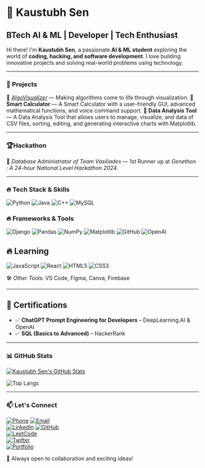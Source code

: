 # 🚀 Kaustubh Sen  

## BTech AI & ML | Developer | Tech Enthusiast  

Hi there! I'm **Kaustubh Sen**, a passionate **AI & ML student** exploring the world of **coding, hacking, and software development**. 
I love building innovative projects and solving real-world problems using technology.  

---
### 🚀 Projects
 
🔹 *[AlgoVisualizer](https://github.com/team-vasiliades/algovisualizer)* — Making algorithms come to life through visualization. 
🔹 **Smart Calculator** — A Smart Calculator with a user-friendly GUI, advanced mathematical functions, and voice command support.
🔹 **Data Analysis Tool** — A Data Analysis Tool that allows users to manage, visualize, and data of CSV files, sorting, editing, and generating interactive charts with Matplotlib.

---

### 🏆Hackathon 
👑 *Database Administrator of Team Vasiliades* — 1st Runner up at *Genethon : A 24-hour National Level Hackathon 2024*.   

---

### 🔥 Tech Stack & Skills

![Python](https://img.shields.io/badge/-Python-3776AB?style=flat&logo=python&logoColor=white) 
![Java](https://img.shields.io/badge/-Java-007396?style=flat&logo=java&logoColor=white)
![C++](https://img.shields.io/badge/-C++-00599C?style=flat&logo=c%2B%2B&logoColor=white)
![MySQL](https://img.shields.io/badge/-MySQL-4479A1?style=flat&logo=mysql&logoColor=white)

### 🔥 Frameworks & Tools
![Django](https://img.shields.io/badge/-Django-092E20?style=flat&logo=django&logoColor=white)
![Pandas](https://img.shields.io/badge/-Pandas-150458?style=flat&logo=pandas&logoColor=white)
![NumPy](https://img.shields.io/badge/-NumPy-013243?style=flat&logo=numpy&logoColor=white)
![Matplotlib](https://img.shields.io/badge/-Matplotlib-11557C?style=flat&logo=matplotlib&logoColor=white)
![GitHub](https://img.shields.io/badge/-GitHub-181717?style=flat&logo=github&logoColor=white)
![OpenAI](https://img.shields.io/badge/-OpenAI-412991?style=flat&logo=openai&logoColor=white)

## 🔥 Learning
![JavaScript](https://img.shields.io/badge/-JavaScript-F7DF1E?style=flat&logo=javascript&logoColor=black) 
![React](https://img.shields.io/badge/-React-61DAFB?style=flat&logo=react&logoColor=black) 
![HTML5](https://img.shields.io/badge/-HTML5-E34F26?style=flat&logo=html5&logoColor=white) 
![CSS3](https://img.shields.io/badge/-CSS3-1572B6?style=flat&logo=css3&logoColor=white)
  
🛠 *Other Tools:* VS Code, Figma, Canva, Firebase  

---
## 📜 Certifications  

- ✅ **ChatGPT Prompt Engineering for Developers** – DeepLearning.AI & OpenAI  
- ✅ **SQL (Basics to Advanced)** – HackerRank
---

### 📊 GitHub Stats

[![Kaustubh Sen's GitHub Stats](https://github-readme-stats.vercel.app/api?username=Kaustubh207&show_icons=true&theme=radical)](https://github.com/Kaustubh207)


![Top Langs](https://github-readme-stats.vercel.app/api/top-langs/?username=Kaustubh207&layout=compact&theme=radical)

---

### 📫 Let's Connect

[![Phone](https://img.shields.io/badge/-WhatsApp-25D366?style=flat&logo=whatsapp&logoColor=white)](https://wa.me/7999842820) 
[![Email](https://img.shields.io/badge/-Email-D14836?style=flat&logo=gmail&logoColor=white)](mailto:Kaustubhsen2707@gmail.com)  
[![LinkedIn](https://img.shields.io/badge/-LinkedIn-0A66C2?style=flat&logo=linkedin&logoColor=white)](https://www.linkedin.com/in/kaustubh-sen-091380328/)
[![GitHub](https://img.shields.io/badge/-GitHub-181717?style=flat&logo=github&logoColor=white)](https://github.com/Kaustubh207)   
[![LeetCode](https://img.shields.io/badge/-LeetCode-FFA116?style=flat&logo=leetcode&logoColor=white)](https://leetcode.com/u/kaustubh207/)  
[![Twitter](https://img.shields.io/badge/-Twitter-1DA1F2?style=flat&logo=twitter&logoColor=white)](https://x.com/Kaustubh027)  
[![Portfolio](https://img.shields.io/badge/-Portfolio-000?style=flat&logo=vercel&logoColor=white)](https://kaustubh-sen.vercel.app/)  

🚀 Always open to collaboration and exciting ideas!
